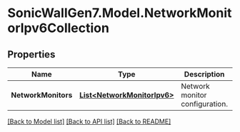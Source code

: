 # SonicWallGen7.Model.NetworkMonitorIpv6Collection

## Properties

Name | Type | Description | Notes
------------ | ------------- | ------------- | -------------
**NetworkMonitors** | [**List&lt;NetworkMonitorIpv6&gt;**](NetworkMonitorIpv6.md) | Network monitor configuration. | [optional] 

[[Back to Model list]](../README.md#documentation-for-models) [[Back to API list]](../README.md#documentation-for-api-endpoints) [[Back to README]](../README.md)

